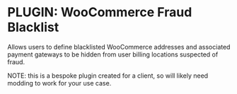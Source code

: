 # PLUGIN: WooCommerce Fraud Blacklist

Allows users to define blacklisted WooCommerce addresses and associated payment gateways to be hidden from user billing locations suspected of fraud.

NOTE: this is a bespoke plugin created for a client, so will likely need modding to work for your use case.
